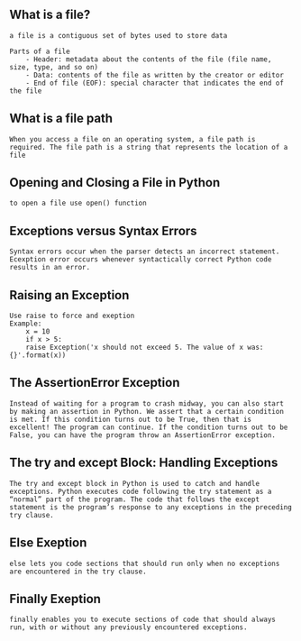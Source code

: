 ## What is a file? 
    a file is a contiguous set of bytes used to store data

    Parts of a file 
        - Header: metadata about the contents of the file (file name, size, type, and so on) 
        - Data: contents of the file as written by the creator or editor 
        - End of file (EOF): special character that indicates the end of the file 

## What is a file path
    When you access a file on an operating system, a file path is required. The file path is a string that represents the location of a file

## Opening and Closing a File in Python
    to open a file use open() function

## Exceptions versus Syntax Errors
    Syntax errors occur when the parser detects an incorrect statement. Ecexption error occurs whenever syntactically correct Python code results in an error.

## Raising an Exception
    Use raise to force and exeption
    Example: 
        x = 10
        if x > 5:
        raise Exception('x should not exceed 5. The value of x was: {}'.format(x))  
## The AssertionError Exception
    Instead of waiting for a program to crash midway, you can also start by making an assertion in Python. We assert that a certain condition is met. If this condition turns out to be True, then that is excellent! The program can continue. If the condition turns out to be False, you can have the program throw an AssertionError exception.

## The try and except Block: Handling Exceptions
    The try and except block in Python is used to catch and handle exceptions. Python executes code following the try statement as a “normal” part of the program. The code that follows the except statement is the program’s response to any exceptions in the preceding try clause.

## Else Exeption
    else lets you code sections that should run only when no exceptions are encountered in the try clause.

## Finally Exeption
    finally enables you to execute sections of code that should always run, with or without any previously encountered exceptions.
